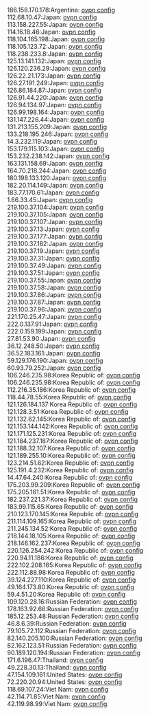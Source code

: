 186.158.170.178:Argentina: [ovpn config](vpn/186_158_170_178.ovpn)  
112.68.10.47:Japan: [ovpn config](vpn/112_68_10_47.ovpn)  
113.158.227.55:Japan: [ovpn config](vpn/113_158_227_55.ovpn)  
114.16.18.46:Japan: [ovpn config](vpn/114_16_18_46.ovpn)  
118.104.165.198:Japan: [ovpn config](vpn/118_104_165_198.ovpn)  
118.105.123.72:Japan: [ovpn config](vpn/118_105_123_72.ovpn)  
118.238.233.8:Japan: [ovpn config](vpn/118_238_233_8.ovpn)  
125.13.141.132:Japan: [ovpn config](vpn/125_13_141_132.ovpn)  
126.120.236.29:Japan: [ovpn config](vpn/126_120_236_29.ovpn)  
126.22.21.173:Japan: [ovpn config](vpn/126_22_21_173.ovpn)  
126.27.191.249:Japan: [ovpn config](vpn/126_27_191_249.ovpn)  
126.86.184.87:Japan: [ovpn config](vpn/126_86_184_87.ovpn)  
126.91.44.220:Japan: [ovpn config](vpn/126_91_44_220.ovpn)  
126.94.134.97:Japan: [ovpn config](vpn/126_94_134_97.ovpn)  
126.99.198.164:Japan: [ovpn config](vpn/126_99_198_164.ovpn)  
131.147.226.44:Japan: [ovpn config](vpn/131_147_226_44.ovpn)  
131.213.155.209:Japan: [ovpn config](vpn/131_213_155_209.ovpn)  
133.218.195.246:Japan: [ovpn config](vpn/133_218_195_246.ovpn)  
14.3.232.119:Japan: [ovpn config](vpn/14_3_232_119.ovpn)  
153.179.115.103:Japan: [ovpn config](vpn/153_179_115_103.ovpn)  
153.232.238.142:Japan: [ovpn config](vpn/153_232_238_142.ovpn)  
163.131.158.69:Japan: [ovpn config](vpn/163_131_158_69.ovpn)  
164.70.218.244:Japan: [ovpn config](vpn/164_70_218_244.ovpn)  
180.198.133.120:Japan: [ovpn config](vpn/180_198_133_120.ovpn)  
182.20.114.149:Japan: [ovpn config](vpn/182_20_114_149.ovpn)  
183.77.170.61:Japan: [ovpn config](vpn/183_77_170_61.ovpn)  
1.66.33.45:Japan: [ovpn config](vpn/1_66_33_45.ovpn)  
219.100.37.104:Japan: [ovpn config](vpn/219_100_37_104.ovpn)  
219.100.37.105:Japan: [ovpn config](vpn/219_100_37_105.ovpn)  
219.100.37.107:Japan: [ovpn config](vpn/219_100_37_107.ovpn)  
219.100.37.13:Japan: [ovpn config](vpn/219_100_37_13.ovpn)  
219.100.37.177:Japan: [ovpn config](vpn/219_100_37_177.ovpn)  
219.100.37.182:Japan: [ovpn config](vpn/219_100_37_182.ovpn)  
219.100.37.19:Japan: [ovpn config](vpn/219_100_37_19.ovpn)  
219.100.37.31:Japan: [ovpn config](vpn/219_100_37_31.ovpn)  
219.100.37.49:Japan: [ovpn config](vpn/219_100_37_49.ovpn)  
219.100.37.51:Japan: [ovpn config](vpn/219_100_37_51.ovpn)  
219.100.37.55:Japan: [ovpn config](vpn/219_100_37_55.ovpn)  
219.100.37.58:Japan: [ovpn config](vpn/219_100_37_58.ovpn)  
219.100.37.86:Japan: [ovpn config](vpn/219_100_37_86.ovpn)  
219.100.37.87:Japan: [ovpn config](vpn/219_100_37_87.ovpn)  
219.100.37.96:Japan: [ovpn config](vpn/219_100_37_96.ovpn)  
221.170.25.47:Japan: [ovpn config](vpn/221_170_25_47.ovpn)  
222.0.137.91:Japan: [ovpn config](vpn/222_0_137_91.ovpn)  
222.0.159.199:Japan: [ovpn config](vpn/222_0_159_199.ovpn)  
27.81.53.90:Japan: [ovpn config](vpn/27_81_53_90.ovpn)  
36.12.248.50:Japan: [ovpn config](vpn/36_12_248_50.ovpn)  
36.52.183.161:Japan: [ovpn config](vpn/36_52_183_161.ovpn)  
59.129.176.190:Japan: [ovpn config](vpn/59_129_176_190.ovpn)  
60.93.79.252:Japan: [ovpn config](vpn/60_93_79_252.ovpn)  
106.246.235.98:Korea Republic of: [ovpn config](vpn/106_246_235_98.ovpn)  
106.246.235.98:Korea Republic of: [ovpn config](vpn/106_246_235_98.ovpn)  
112.216.35.186:Korea Republic of: [ovpn config](vpn/112_216_35_186.ovpn)  
118.44.78.55:Korea Republic of: [ovpn config](vpn/118_44_78_55.ovpn)  
121.126.184.137:Korea Republic of: [ovpn config](vpn/121_126_184_137.ovpn)  
121.128.3.51:Korea Republic of: [ovpn config](vpn/121_128_3_51.ovpn)  
121.132.62.145:Korea Republic of: [ovpn config](vpn/121_132_62_145.ovpn)  
121.153.144.142:Korea Republic of: [ovpn config](vpn/121_153_144_142.ovpn)  
121.171.125.231:Korea Republic of: [ovpn config](vpn/121_171_125_231.ovpn)  
121.184.237.187:Korea Republic of: [ovpn config](vpn/121_184_237_187.ovpn)  
121.188.32.107:Korea Republic of: [ovpn config](vpn/121_188_32_107.ovpn)  
121.189.255.10:Korea Republic of: [ovpn config](vpn/121_189_255_10.ovpn)  
123.214.51.62:Korea Republic of: [ovpn config](vpn/123_214_51_62.ovpn)  
125.191.4.232:Korea Republic of: [ovpn config](vpn/125_191_4_232.ovpn)  
14.47.64.240:Korea Republic of: [ovpn config](vpn/14_47_64_240.ovpn)  
175.203.99.209:Korea Republic of: [ovpn config](vpn/175_203_99_209.ovpn)  
175.205.161.51:Korea Republic of: [ovpn config](vpn/175_205_161_51.ovpn)  
182.237.221.37:Korea Republic of: [ovpn config](vpn/182_237_221_37.ovpn)  
183.99.115.65:Korea Republic of: [ovpn config](vpn/183_99_115_65.ovpn)  
210.123.170.145:Korea Republic of: [ovpn config](vpn/210_123_170_145.ovpn)  
211.114.109.165:Korea Republic of: [ovpn config](vpn/211_114_109_165.ovpn)  
211.245.134.52:Korea Republic of: [ovpn config](vpn/211_245_134_52.ovpn)  
218.144.18.105:Korea Republic of: [ovpn config](vpn/218_144_18_105.ovpn)  
218.146.162.237:Korea Republic of: [ovpn config](vpn/218_146_162_237.ovpn)  
220.126.254.242:Korea Republic of: [ovpn config](vpn/220_126_254_242.ovpn)  
220.94.11.186:Korea Republic of: [ovpn config](vpn/220_94_11_186.ovpn)  
222.102.208.165:Korea Republic of: [ovpn config](vpn/222_102_208_165.ovpn)  
222.112.88.98:Korea Republic of: [ovpn config](vpn/222_112_88_98.ovpn)  
39.124.227.110:Korea Republic of: [ovpn config](vpn/39_124_227_110.ovpn)  
49.164.173.80:Korea Republic of: [ovpn config](vpn/49_164_173_80.ovpn)  
59.4.51.20:Korea Republic of: [ovpn config](vpn/59_4_51_20.ovpn)  
109.120.28.16:Russian Federation: [ovpn config](vpn/109_120_28_16.ovpn)  
178.163.92.66:Russian Federation: [ovpn config](vpn/178_163_92_66.ovpn)  
185.12.253.48:Russian Federation: [ovpn config](vpn/185_12_253_48.ovpn)  
46.8.6.39:Russian Federation: [ovpn config](vpn/46_8_6_39.ovpn)  
79.105.72.112:Russian Federation: [ovpn config](vpn/79_105_72_112.ovpn)  
82.140.205.100:Russian Federation: [ovpn config](vpn/82_140_205_100.ovpn)  
82.162.123.51:Russian Federation: [ovpn config](vpn/82_162_123_51.ovpn)  
90.189.120.194:Russian Federation: [ovpn config](vpn/90_189_120_194.ovpn)  
171.6.196.47:Thailand: [ovpn config](vpn/171_6_196_47.ovpn)  
49.228.30.13:Thailand: [ovpn config](vpn/49_228_30_13.ovpn)  
47.154.109.161:United States: [ovpn config](vpn/47_154_109_161.ovpn)  
72.220.20.94:United States: [ovpn config](vpn/72_220_20_94.ovpn)  
118.69.107.24:Viet Nam: [ovpn config](vpn/118_69_107_24.ovpn)  
42.114.71.85:Viet Nam: [ovpn config](vpn/42_114_71_85.ovpn)  
42.119.98.99:Viet Nam: [ovpn config](vpn/42_119_98_99.ovpn)  
